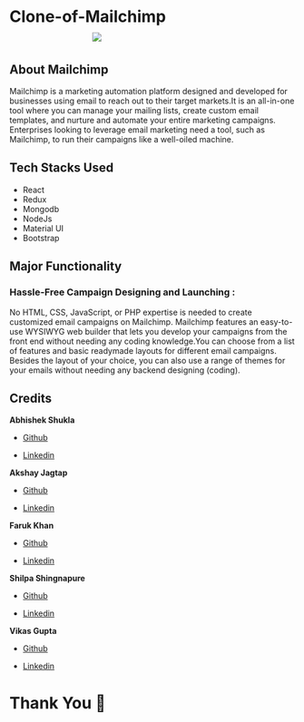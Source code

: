 #  Clone-of-Mailchimp &nbsp;   &nbsp;   &nbsp;   &nbsp;   &nbsp; &nbsp;   &nbsp;   &nbsp;   &nbsp;   &nbsp; &nbsp;   &nbsp;   &nbsp;   &nbsp;   &nbsp; &nbsp;   &nbsp;   &nbsp;   &nbsp;   &nbsp;  &nbsp;   &nbsp;   &nbsp;   &nbsp;   &nbsp; &nbsp;   &nbsp;   &nbsp;    <img src="https://mailchimp.com/release/plums/cxp/images/favicon.8969a0a6.ico"/> 


## About Mailchimp
Mailchimp is a marketing automation platform designed and developed for businesses using email to reach out to their target markets.It is an all-in-one tool where you can manage your mailing lists, create custom email templates, and nurture and automate your entire marketing campaigns. Enterprises looking to leverage email marketing need a tool, such as Mailchimp, to run their campaigns like a well-oiled machine.

## Tech Stacks Used
- React
- Redux
- Mongodb
- NodeJs
- Material UI
- Bootstrap

## Major Functionality
<!-- 1.  -->
### Hassle-Free Campaign Designing and Launching :

No HTML, CSS, JavaScript, or PHP expertise is needed to create customized email campaigns on Mailchimp. Mailchimp features an easy-to-use WYSIWYG web builder that lets you develop your campaigns from the front end without needing any coding knowledge.You can choose from a list of features and basic readymade layouts for different email campaigns. Besides the layout of your choice, you can also use a range of themes for your emails without needing any backend designing (coding).
<!-- 2. Create custom Email Template -->

<!-- ## Glimps Of my project

1. Landing Page

<img src="./readme images/img1.jpg"/>

2. sign up page

<img src="./readme images/img2.jpg"/>

3. Login Page

<img src="./readme images/img3.jpg"/>

4. User Dashboard

<img src="./readme images/img4.jpg"/>

5. Email Design Page

<img src="./readme images/img5.jpg"/>
 -->

## Credits 

<b>Abhishek Shukla</b>

- <a href="https://github.com/shuklabhisekh" target="_blank">Github</a>

- <a href="https://www.linkedin.com/in/shuklabhisekh/" target="_blank">Linkedin</a>

<b>Akshay Jagtap</b>

- <a href="https://github.com/akshayjagtap1111" target="_blank">Github</a>

-  <a href="https://www.linkedin.com/in/akshay-jagtap-7ab17b213/" target="_blank">Linkedin</a>

<b>Faruk Khan</b>

- <a href="https://github.com/farukkhann" target="_blank">Github</a>

- <a href="https://www.linkedin.com/in/faruk-khan-webdeveloper/" target="_blank">Linkedin</a>



<b>Shilpa Shingnapure</b>

- <a href="https://github.com/shilpashingnapure" target="_blank">Github</a>

- <a href="https://www.linkedin.com/in/shilpa-shingnapure-134b4320a/" target="_blank">Linkedin</a>

<b>Vikas Gupta</b>

- <a href="https://github.com/Noddy952001" target="_blank">Github</a>

- <a href="https://www.linkedin.com/in/vikas-gupta-1493651b5/" target="_blank">Linkedin</a>

<!-- ### <u>You can read more about our project on our blog : <a href="https://shuklabhisekh.medium.com/clone-of-theory-com-including-frontend-backend-6db940b42d23" target="_blank">Clone of Theory.com</a> </u> -->

# Thank You :sparkling_heart:

